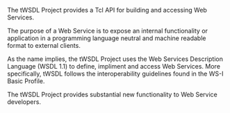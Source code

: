 The tWSDL Project provides a Tcl API for building and accessing Web Services.

The purpose of a Web Service is to expose an internal functionality or application in a programming language neutral and machine readable format to external clients.

As the name implies, the tWSDL Project uses the Web Services Description Language (WSDL 1.1) to define, impliment and access Web Services. More specifically, tWSDL follows the interoperability guidelines found in the WS-I Basic Profile.

The tWSDL Project provides substantial new functionality to Web Service developers.